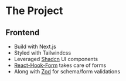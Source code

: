 # The Project
## Frontend
- Build with Next.js
- Styled with Tailwindcss
- Leveraged [Shadcn](https://ui.shadcn.com) UI components
- [React-Hook-Form](https://react-hook-form.com) takes care of forms
- Along with [Zod](https://zod.dev) for schema/form validations